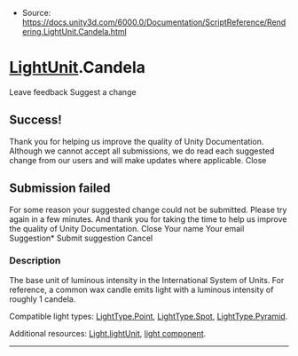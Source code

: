 * Source: https://docs.unity3d.com/6000.0/Documentation/ScriptReference/Rendering.LightUnit.Candela.html

#  [LightUnit](https://docs.unity3d.com/6000.0/Documentation/ScriptReference/Rendering.LightUnit.html).Candela
Leave feedback
Suggest a change
## Success!
Thank you for helping us improve the quality of Unity Documentation. Although we cannot accept all submissions, we do read each suggested change from our users and will make updates where applicable.
Close
## Submission failed
For some reason your suggested change could not be submitted. Please <a>try again</a> in a few minutes. And thank you for taking the time to help us improve the quality of Unity Documentation.
Close
Your name Your email Suggestion* Submit suggestion
Cancel
### Description
The base unit of luminous intensity in the International System of Units.
For reference, a common wax candle emits light with a luminous intensity of roughly 1 candela.  
  
Compatible light types: [LightType.Point](https://docs.unity3d.com/6000.0/Documentation/ScriptReference/LightType.Point.html), [LightType.Spot](https://docs.unity3d.com/6000.0/Documentation/ScriptReference/LightType.Spot.html), [LightType.Pyramid](https://docs.unity3d.com/6000.0/Documentation/ScriptReference/LightType.Pyramid.html).  
  
Additional resources: [Light.lightUnit](https://docs.unity3d.com/6000.0/Documentation/ScriptReference/Light-lightUnit.html), [light component](https://docs.unity3d.com/6000.0/Documentation/Manual/class-Light.html).
* * *
